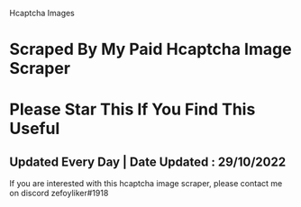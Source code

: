 Hcaptcha Images


# Scraped By My Paid Hcaptcha Image Scraper 
# Please Star This If You Find This Useful
## Updated Every Day | Date Updated : 29/10/2022

If you are interested with this hcaptcha image scraper, please contact me on discord zefoy<freer>liker#1918

